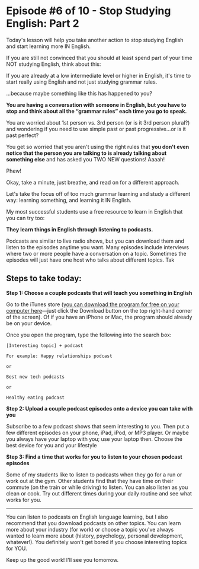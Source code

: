 # Episode #6 of 10 - Stop Studying English: Part 2

Today's lesson will help you take another action to stop studying English and start learning more IN English.

If you are still not convinced that you should at least spend part of your time NOT studying English, think about this:

If you are already at a low intermediate level or higher in English, it's time to start really using English and not just studying grammar rules.

...because maybe something like this has happened to you?

**You are having a conversation with someone in English, but you have to stop and think about all the “grammar rules” each time you go to speak.**

You are worried about 1st person vs. 3rd person (or is it 3rd person plural?) and wondering if you need to use simple past or past progressive…or is it past perfect?

You get so worried that you aren't using the right rules that **you don't even notice that the person you are talking to is already talking about something else** and has asked you TWO NEW questions! Aaaah! 

Phew!

Okay, take a minute, just breathe, and read on for a different approach.

Let's take the focus off of too much grammar learning and study a different way: learning something, and learning it IN English.

My most successful students use a free resource to learn in English that you can try too:

**They learn things in English through listening to podcasts.**

Podcasts are similar to live radio shows, but you can download them and listen to the episodes anytime you want. Many episodes include interviews where two or more people have a conversation on a topic. Sometimes the episodes will just have one host who talks about different topics. Tak

## Steps to take today:

**Step 1: Choose a couple podcasts that will teach you something in English**

Go to the iTunes store ([you can download the program for free on your computer here](http://www.apple.com/itunes/)—just click the Download button on the top right-hand corner of the screen). Of if you have an iPhone or Mac, the program should already be on your device. 

Once you open the program, type the following into the search box:

	[Interesting topic] + podcast

	For example: Happy relationships podcast

	or

	Best new tech podcasts

	or

	Healthy eating podcast

**Step 2: Upload a couple podcast episodes onto a device you can take with you**

Subscribe to a few podcast shows that seem interesting to you. Then put a few different episodes on your phone, iPad, iPod, or MP3 player. Or maybe you always have your laptop with you; use your laptop then. Choose the best device for you and your lifestyle 

**Step 3: Find a time that works for you to listen to your chosen podcast episodes**

Some of my students like to listen to podcasts when they go for a run or work out at the gym. Other students find that they have time on their commute (on the train or while driving) to listen. You can also listen as you clean or cook. Try out different times during your daily routine and see what works for you.

---

You can listen to podcasts on English language learning, but I also recommend that you download podcasts on other topics. You can learn more about your industry (for work) or choose a topic you've always wanted to learn more about (history, psychology, personal development, whatever!). You definitely won't get bored if you choose interesting topics for YOU.

Keep up the good work! I'll see you tomorrow.

